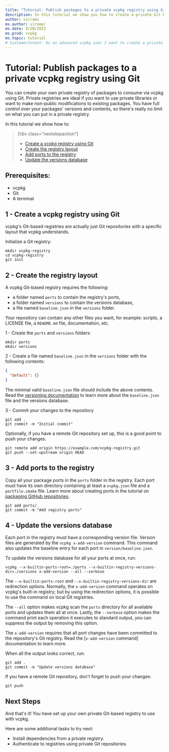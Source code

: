 ```yaml
---
title: "Tutorial: Publish packages to a private vcpkg registry using Git"
description: In this tutorial we show you how to create a private Git-based registry and how to publish packages in said registry.
author: vicroms
ms.author: viromer
ms.date: 9/20/2023
ms.prod: vcpkg
ms.topic: tutorial
# CustomerIntent: As an advanced vcpkg user I want to create a private Git registry so that I can publish private packages.
---
```

# Tutorial: Publish packages to a private vcpkg registry using Git

You can create your own private registry of packages to consume via vcpkg using Git. Private
registries are ideal if you want to use private libraries or want to make non-public modifications
to existing packages. You have full control over your packages' versions and contents, so there's
really no limit on what you can put in a private registry.

In this tutorial we show how to:

> [!div class="nextstepaction"]
> * [Create a vcpkg registry using Git](#1---create-a-vcpkg-registry-using-git)
> * [Create the registry layout](#2---create-the-registry-layout)
> * [Add ports to the registry](#3---add-ports-to-the-registry)
> * [Update the versions database](#4---update-the-versions-database)


## Prerequisites:

* vcpkg
* Git
* A terminal

## 1 - Create a vcpkg registry using Git

vcpkg's Git-based registries are actually just Git repositories with a specific layout that vcpkg
understands.

Initialize a Git registry:

```Console
mkdir vcpkg-registry
cd vcpkg-registry
git init
```

## 2 - Create the registry layout

A vcpkg Git-based registry requires the following:

* a folder named `ports` to contain the registry's ports,
* a folder named `versions` to contain the versions database,
* a file named `baseline.json`  in the `versions` folder.

Your repository can contain any other files you want, for example: scripts, a LICENSE file, a `README.md`
file, documentation, etc.

1 - Create the `ports` and `versions` folders:

```Console
mkdir ports
mkdir versions
```

2 - Create a file named `baseline.json` in the `versions` folder with the following contents:

```json
{
  "default": {}
}
```

The minimal valid `baseline.json` file should include the above contents. Read the [versioning
documentation](../users/versioning.md) to learn more about the `baseline.json` file and the versions
database.

3 - Commit your changes to the repository

```Console
git add .
git commit -m "Initial commit"
```

Optionally, if you have a remote Git repository set up, this is a good point to push your changes.

```Console
git remote add origin https://example.com/vcpkg-registry.git
git push --set-upstream origin HEAD
```

## 3 - Add ports to the registry

Copy all your package ports in the `ports` folder in the registry. Each port must have its own
directory containing at least a `vcpkg.json` file and a `portfile.cmake` file. Learn more about
creating ports in the tutorial on [packaging GitHub
repositories](../examples/packaging-github-repos.md).

```Console
git add ports/.
git commit -m "Add registry ports"
```

## 4 - Update the versions database

Each port in the registry must have a corresponding version file. Version files are generated by
the `vcpkg x-add-version` command. This command also updates the baseline entry for each port in
`version/baseline.json`.

To update the versions database for all your ports at once, run:

```Console
vcpkg --x-builtin-ports-root=./ports --x-builtin-registry-versions-dir=./versions x-add-version --all --verbose
```

The `--x-builtin-ports-root` and `--x-builtin-registry-versions-dir` are redirection options.
Normally, the `x-add-version` command operates on vcpkg's built-in registry; but by using the
redirection options, it is possible to use the command on local Git registries.

The `--all` option makes vcpkg scan the `ports` directory for all available ports and updates them
all at once. Lastly, the `--verbose` option makes the command print each operation it executes to
standard output, you can suppress the output by removing this option.

The `x-add-version` requires that all port changes have been committed to the repository's Git
registry. Read the [`x-add-version` command] documentation to learn more.

When all the output looks correct, run:

```Console
git add .
git commit -m "Update versions database"
```

If you have a remote Git repository, don't forget to push your changes:

```Console
git push
```

## Next Steps

And that's it! You have set up your own private Git-based registry to use with vcpkg.

Here are some additional tasks to try next:

* Install dependencies from a private registry.
* Authenticate to registries using private Git repositories.
